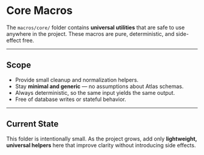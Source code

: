 # Core Macros

The `macros/core/` folder contains **universal utilities** that are safe to use anywhere in the project. These macros are pure, deterministic, and side-effect free.

---

## Scope

- Provide small cleanup and normalization helpers.  
- Stay **minimal and generic** — no assumptions about Atlas schemas.  
- Always deterministic, so the same input yields the same output.  
- Free of database writes or stateful behavior.  

---

## Current State

This folder is intentionally small. As the project grows, add only **lightweight, universal helpers** here that improve clarity without introducing side effects.
